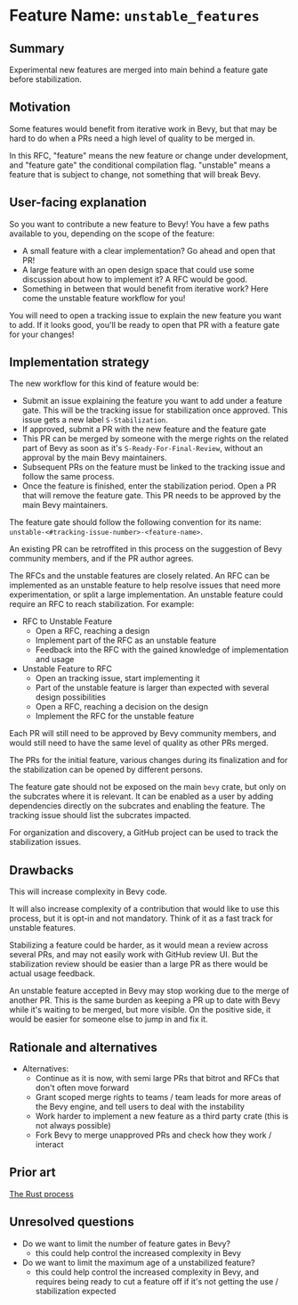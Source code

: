 # Feature Name: `unstable_features`

## Summary

Experimental new features are merged into main behind a feature gate before stabilization.

## Motivation

Some features would benefit from iterative work in Bevy, but that may be hard to do when a PRs need a high level of quality to be merged in. 

In this RFC, "feature" means the new feature or change under development, and "feature gate" the conditional compilation flag. "unstable" means a feature that is subject to change, not something that will break Bevy.

## User-facing explanation

So you want to contribute a new feature to Bevy! You have a few paths available to you, depending on the scope of the feature:
- A small feature with a clear implementation? Go ahead and open that PR!
- A large feature with an open design space that could use some discussion about how to implement it? A RFC would be good.
- Something in between that would benefit from iterative work? Here come the unstable feature workflow for you!

You will need to open a tracking issue to explain the new feature you want to add. If it looks good, you'll be ready to open that PR with a feature gate for your changes!

## Implementation strategy

The new workflow for this kind of feature would be:
- Submit an issue explaining the feature you want to add under a feature gate. This will be the tracking issue for stabilization once approved. This issue gets a new label `S-Stabilization`.
- If approved, submit a PR with the new feature and the feature gate
- This PR can be merged by someone with the merge rights on the related part of Bevy as soon as it's `S-Ready-For-Final-Review`, without an approval by the main Bevy maintainers.
- Subsequent PRs on the feature must be linked to the tracking issue and follow the same process.
- Once the feature is finished, enter the stabilization period. Open a PR that will remove the feature gate. This PR needs to be approved by the main Bevy maintainers.

The feature gate should follow the following convention for its name: `unstable-<#tracking-issue-number>-<feature-name>`.

An existing PR can be retroffited in this process on the suggestion of Bevy community members, and if the PR author agrees.

The RFCs and the unstable features are closely related. An RFC can be implemented as an unstable feature to help resolve issues that need more experimentation, or split a large implementation. An unstable feature could require an RFC to reach stabilization. For example:
- RFC to Unstable Feature
    - Open a RFC, reaching a design
    - Implement part of the RFC as an unstable feature
    - Feedback into the RFC with the gained knowledge of implementation and usage
- Unstable Feature to RFC
    - Open an tracking issue, start implementing it
    - Part of the unstable feature is larger than expected with several design possibilities
    - Open a RFC, reaching a decision on the design
    - Implement the RFC for the unstable feature


Each PR will still need to be approved by Bevy community members, and would still need to have the same level of quality as other PRs merged.

The PRs for the initial feature, various changes during its finalization and for the stabilization can be opened by different persons.

The feature gate should not be exposed on the main `bevy` crate, but only on the subcrates where it is relevant. It can be enabled as a user by adding dependencies directly on the subcrates and enabling the feature. The tracking issue should list the subcrates impacted.

For organization and discovery, a GitHub project can be used to track the stabilization issues.

## Drawbacks

This will increase complexity in Bevy code.

It will also increase complexity of a contribution that would like to use this process, but it is opt-in and not mandatory. Think of it as a fast track for unstable features.

Stabilizing a feature could be harder, as it would mean a review across several PRs, and may not easily work with GitHub review UI. But the stabilization review should be easier than a large PR as there would be actual usage feedback.

An unstable feature accepted in Bevy may stop working due to the merge of another PR. This is the same burden as keeping a PR up to date with Bevy while it's waiting to be merged, but more visible. On the positive side, it would be easier for someone else to jump in and fix it.

## Rationale and alternatives

- Alternatives:
    - Continue as it is now, with semi large PRs that bitrot and RFCs that don't often move forward
    - Grant scoped merge rights to teams / team leads for more areas of the Bevy engine, and tell users to deal with the instability
    - Work harder to implement a new feature as a third party crate (this is not always possible)
    - Fork Bevy to merge unapproved PRs and check how they work / interact

## Prior art

[The Rust process](https://rustc-dev-guide.rust-lang.org/implementing_new_features.html)

## Unresolved questions

- Do we want to limit the number of feature gates in Bevy?
    - this could help control the increased complexity in Bevy
- Do we want to limit the maximum age of a unstabilized feature?
    - this could help control the increased complexity in Bevy, and requires being ready to cut a feature off if it's not getting the use / stabilization expected
